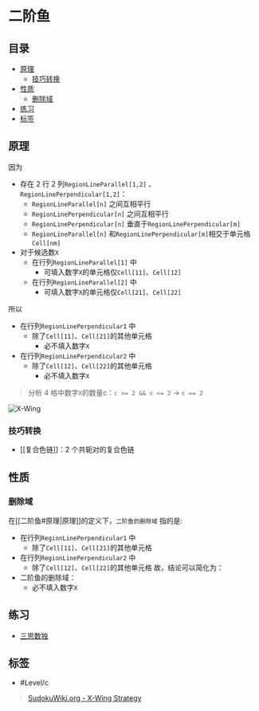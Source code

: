 # 二阶鱼

<!-- START doctoc generated TOC please keep comment here to allow auto update -->
<!-- DON'T EDIT THIS SECTION, INSTEAD RE-RUN doctoc TO UPDATE -->
## 目录

- [原理](#%E5%8E%9F%E7%90%86)
  - [技巧转换](#%E6%8A%80%E5%B7%A7%E8%BD%AC%E6%8D%A2)
- [性质](#%E6%80%A7%E8%B4%A8)
  - [删除域](#%E5%88%A0%E9%99%A4%E5%9F%9F)
- [练习](#%E7%BB%83%E4%B9%A0)
- [标签](#%E6%A0%87%E7%AD%BE)

<!-- END doctoc generated TOC please keep comment here to allow auto update -->

## 原理

因为
- 存在 2 行 2 列`RegionLineParallel[1,2]` 、`RegionLinePerpendicular[1,2]`：
	- `RegionLineParallel[n]` 之间互相平行
	- `RegionLinePerpendicular[n]` 之间互相平行
	- `RegionLinePerpendicular[n]` 垂直于`RegionLinePerpendicular[m]`
	- `RegionLineParallel[n]` 和`RegionLinePerpendicular[m]`相交于单元格`Cell[nm]`
- 对于候选数`X`
	- 在行列`RegionLineParallel[1]` 中
		- 可填入数字`X`的单元格仅`Cell[11]`、`Cell[12]`
	- 在行列`RegionLineParallel[2]` 中
		- 可填入数字`X`的单元格仅`Cell[21]`、`Cell[22]`

所以
- 在行列`RegionLinePerpendicular1` 中
	- 除了`Cell[11]`、`Cell[21]`的其他单元格
		- 必不填入数字`X`
- 在行列`RegionLinePerpendicular2` 中
	- 除了`Cell[12]`、`Cell[22]`的其他单元格
		- 必不填入数字`X`

> 分析 4 格中数字`X`的数量c：`c >= 2 && c <= 2` → `c == 2`

![X-Wing](https://www.sudokuwiki.org/PuzImages/XWing1.png)

###  技巧转换

- [[复合色链]]：2 个共轭对的复合色链

## 性质

### 删除域

在[[二阶鱼#原理|原理]]的定义下，`二阶鱼的删除域` 指的是:
- 在行列`RegionLinePerpendicular1` 中
	- 除了`Cell[11]`、`Cell[21]`的其他单元格
- 在行列`RegionLinePerpendicular2` 中
	- 除了`Cell[12]`、`Cell[22]`的其他单元格
故，结论可以简化为：
- 二阶鱼的删除域：
	- 必不填入数字`X`

## 练习

-   [三思数独](https://www.12634.com/learning/x-wing/index)

## 标签

- #Level/c

> [SudokuWiki.org - X-Wing Strategy](https://www.sudokuwiki.org/X_Wing_Strategy)
